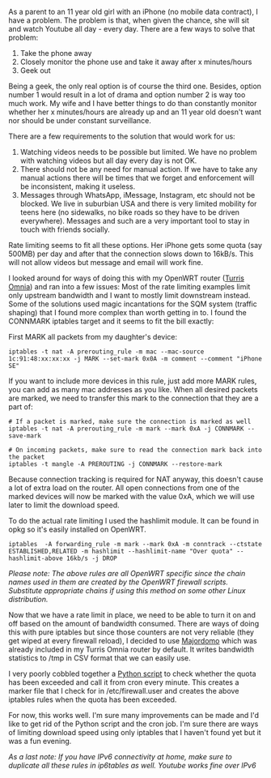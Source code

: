 As a parent to an 11 year old girl with an iPhone (no mobile data contract), I have a problem. The problem is that, when given the chance, she will sit and watch Youtube all day - every day. There are a few ways to solve that problem:

1. Take the phone away
1. Closely monitor the phone use and take it away after x minutes/hours
1. Geek out

Being a geek, the only real option is of course the third one. Besides, option number 1 would result in a lot of drama and option number 2 is way too much work. My wife and I have better things to do than constantly monitor whether her x minutes/hours are already up and an 11 year old doesn't want nor should be under constant surveillance.

There are a few requirements to the solution that would work for us:

1. Watching videos needs to be possible but limited. We have no problem with watching videos but all day every day is not OK.
1. There should not be any need for manual action. If we have to take any manual actions there will be times that we forget and enforcement will be inconsistent, making it useless.
1. Messages through WhatsApp, iMessage, Instagram, etc should not be blocked. We live in suburbian USA and there is very limited mobility for teens here (no sidewalks, no bike roads so they have to be driven everywhere). Messages and such are a very important tool to stay in touch with friends socially.

Rate limiting seems to fit all these options. Her iPhone gets some quota (say 500MB) per day and after that the connection slows down to 16kB/s. This will not allow videos but message and email will work fine.

I looked around for ways of doing this with my OpenWRT router ([Turris Omnia](https://omnia.turris.cz/en/)) and ran into a few issues: Most of the rate limiting examples limit only upstream bandwidth and I want to mostly limit downstream instead. Some of the solutions used magic incantations for the SQM system (traffic shaping) that I found more complex than worth getting in to. I found the CONNMARK iptables target and it seems to fit the bill exactly:

First MARK all packets from my daughter's device:

```
iptables -t nat -A prerouting_rule -m mac --mac-source 1c:91:48:xx:xx:xx -j MARK --set-mark 0x0A -m comment --comment "iPhone SE"
```

If you want to include more devices in this rule, just add more MARK rules, you can add as many mac addresses as you like. When all desired packets are marked, we need to transfer this mark to the connection that they are a part of:

```
# If a packet is marked, make sure the connection is marked as well
iptables -t nat -A prerouting_rule -m mark --mark 0xA -j CONNMARK --save-mark

# On incoming packets, make sure to read the connection mark back into the packet
iptables -t mangle -A PREROUTING -j CONNMARK --restore-mark
```

Because connection tracking is required for NAT anyway, this doesn't cause a lot of extra load on the router. All open connections from one of the marked devices will now be marked with the value 0xA, which we will use later to limit the download speed.

To do the actual rate limiting I used the hashlimit module. It can be found in opkg so it's easily installed on OpenWRT.

```
iptables  -A forwarding_rule -m mark --mark 0xA -m conntrack --ctstate ESTABLISHED,RELATED -m hashlimit --hashlimit-name "Over quota" --hashlimit-above 16kb/s -j DROP
```

*Please note: The above rules are all OpenWRT specific since the chain names used in them are created by the OpenWRT firewall scripts. Substitute appropriate chains if using this method on some other Linux distribution.*

Now that we have a rate limit in place, we need to be able to turn it on and off based on the amount of bandwidth consumed. There are ways of doing this with pure iptables but since those counters are not very reliable (they get wiped at every firewall reload), I decided to use [Majordomo](https://project.turris.cz/en/software) which was already included in my Turris Omnia router by default. It writes bandwidth statistics to /tmp in CSV format that we can easily use.

I very poorly cobbled together a [Python script](https://gist.github.com/gerco/e0d6d4876eb4d77e3dabfb3e6a3faf21) to check whether the quota has been exceeded and call it from cron every minute. This creates a marker file that I check for in /etc/firewall.user and creates the above iptables rules when the quota has been exceeded.

For now, this works well. I'm sure many improvements can be made and I'd like to get rid of the Python script and the cron job. I'm sure there are ways of limiting download speed using only iptables that I haven't found yet but it was a fun evening.

*As a last note: If you have IPv6 connectivity at home, make sure to duplicate all these rules in ip6tables as well. Youtube works fine over IPv6*